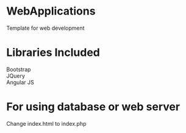 # WebApplications
 Template for web development

# Libraries Included
Bootstrap <br />
JQuery <br />
Angular JS <br />

# For using database or web server
Change index.html to index.php
